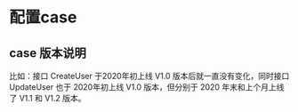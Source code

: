 # 配置case

## 

## 

## 

## 

## 

## 

## 

## 

## 

## 

## 

## case 版本说明

比如：接口 CreateUser 于2020年初上线 V1.0 版本后就一直没有变化，同时接口 UpdateUser 也于 2020年初上线 V1.0 版本，但分别于 2020 年末和上个月上线了 V1.1 和 V1.2 版本。

